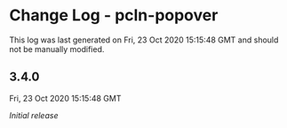 # Change Log - pcln-popover

This log was last generated on Fri, 23 Oct 2020 15:15:48 GMT and should not be manually modified.

## 3.4.0
Fri, 23 Oct 2020 15:15:48 GMT

_Initial release_

